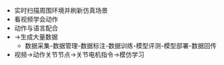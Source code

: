 - 实时扫描周围环境并刷新仿真场景
- 看视频学会动作
- 动作与语言配合
- ->生成大量数据
	- 数据采集-数据管理-数据标注-数据训练-模型评测-模型部署-数据回传
- 视频->动作关节节点->关节电机指令->模仿学习